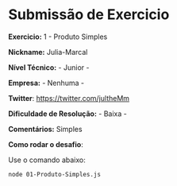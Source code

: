 # Submissão de Exercicio

**Exercicio:** 1 - Produto Simples

**Nickname:** Julia-Marcal

**Nível Técnico:** - Junior -

**Empresa:** - Nenhuma -

**Twitter**: https://twitter.com/jultheMm

**Dificuldade de Resolução:** - Baixa -

**Comentários:** Simples 

**Como rodar o desafio**: 

Use o comando abaixo: 
```bash
node 01-Produto-Simples.js
```
